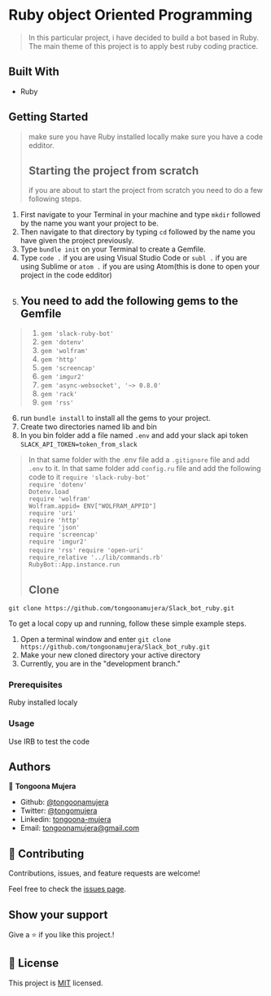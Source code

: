 # Ruby object Oriented Programming

> In this particular project, i have decided to build a bot based in Ruby. The main theme of this project is to apply best ruby coding practice.
## Built With

- Ruby

## Getting Started
> make sure you have Ruby installed locally
> make sure you have a code edditor.
> ## Starting the project from scratch 
> if you are about to start the project from scratch you need to do a few following steps.
1. First navigate to your Terminal in your machine and type ```mkdir``` followed by the name you want your project to be.
2. Then navigate to that directory by typing ```cd``` followed by the name you have given the project previously.
3. Type ```bundle init``` on your Terminal to create a Gemfile.
4. Type ```code .``` if you are using Visual Studio Code or ```subl .``` if you are using Sublime  or ```atom .``` if you are using Atom(this is done to open your project in the code edditor)
5. ## You need to add the following gems to the Gemfile
> 1. ```gem 'slack-ruby-bot'```
> 2. ```gem 'dotenv'```
> 3. ```gem 'wolfram'```
> 4. ```gem 'http'```
> 5. ```gem 'screencap'```
> 6. ```gem 'imgur2'```
> 7. ```gem 'async-websocket', '~> 0.8.0'```
> 8. ```gem 'rack'```
> 9. ```gem 'rss'```
6. run ```bundle install``` to install all the gems to your project.
7. Create two directories named lib and bin
8. In you bin folder add a file named ```.env``` and add your slack api token ```SLACK_API_TOKEN=token_from_slack```
> In that same folder with the .env file add a ```.gitignore``` file and add ```.env``` to it.
> In that same folder add ``config.ru`` file and add the following code to it 
  > ``require 'slack-ruby-bot'`` <br>
  > ``require 'dotenv'`` <br>
  > ``Dotenv.load`` <br>
  > ``require 'wolfram'`` <br>
  > ``Wolfram.appid= ENV["WOLFRAM_APPID"]`` <br>
  > ``require 'uri'`` <br>
  > ``require 'http'`` <br>
  > ``require 'json'`` <br>
  > ``require 'screencap'`` <br>
  > ``require 'imgur2'`` <br>
  > ``require 'rss'``
  > ``require 'open-uri'`` <br>
  > ``require_relative '../lib/commands.rb'`` <br>
  > ``RubyBot::App.instance.run`` <br>
> ## Clone
```git
git clone https://github.com/tongoonamujera/Slack_bot_ruby.git
```

To get a local copy up and running, follow these simple example steps.


1. Open a terminal window and enter `git clone https://github.com/tongoonamujera/Slack_bot_ruby.git`
2. Make your new cloned directory your active directory
3. Currently, you are in the "development branch."

### Prerequisites

Ruby installed localy

### Usage

Use IRB to test the code

## Authors
👤 **Tongoona Mujera**

- Github: [@tongoonamujera](https://github.com/tongoonamujera)
- Twitter: [@tongomujera](https://twitter.com/tongomujera)
- Linkedin: [tongoona-mujera](https://www.linkedin.com/in/tongoona-mujera-125604162/)
- Email:  tongoonamujera@gmail.com

## 🤝 Contributing

Contributions, issues, and feature requests are welcome!

Feel free to check the [issues page](../../issues/).

## Show your support

Give a ⭐️ if you like this project.!

## 📝 License

This project is [MIT](./MIT.md) licensed.